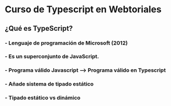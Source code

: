 # Curso de Typescript en Webtoriales


## ¿Qué es TypeScript?

### - Lenguaje de programación de Microsoft (2012)
### - Es un superconjunto de JavaScript.
### - Programa válido Javascript --> Programa válido en Typescript
### - Añade sistema de tipado estático
### - Tipado estático vs dinámico



